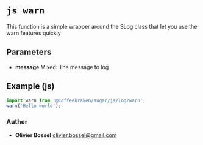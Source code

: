 


<!-- @namespace    sugar.js.warn -->

# ```js warn ```


This function is a simple wrapper around the SLog class that let you use the warn features quickly

## Parameters

- **message**  Mixed: The message to log



## Example (js)

```js
import warn from '@coffeekraken/sugar/js/log/warn';
warn('Hello world');
```


### Author
- **Olivier Bossel** <a href="mailto:olivier.bossel@gmail.com">olivier.bossel@gmail.com</a> 



